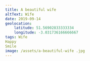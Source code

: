 ```yaml
---
title: A beautiful wife
altText: Wife
date: 2019-09-14
geolocation: 
    latitude: 51.56902833333334
    longitude: -3.031736166666667
tags: Wife
Happy
Smile
image: /assets/a-beautiful-wife .jpg
---
```

